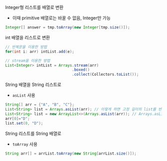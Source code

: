 Integer형 리스트를 배열로 변환
* 이때 primitive 배열로는 바꿀 수 없음, Integer만 가능
```java
Integer[] answer = tmp.toArray(new Integer[tmp.size()]); 
```

int 배열을 리스트로 변환
```java
// 반복문을 이용한 방법
for(int i: arr) intList.add(e);

// stream을 이용한 방법
List<Integer> intList = Arrays.stream(arr)
                              .boxed()
                              .collect(Collectors.toList());
```

String 배열을 String 리스트로
* `asList` 사용
```java
String[] arr = {"A", "B", "C"};
List<String> list = Arrays.asList(arr); // 이렇게 하면 고정 길이의 list를 반환하므로 값 추가가 안 됨
List<String> list = new ArrayList<>(Arrays.asList(arr)); // Arrays.asList()로 변환한 List로 새로운 ArrayList 객체를 생성해서 사용 가능
arr[0]="D";
list.set(0, "D");
```

String 리스트를 String 배열로
* `toArray` 사용
```java
String arr[] = arrList.toArray(new String[arrList.size()]);
```
